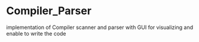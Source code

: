 # Compiler_Parser
implementation of Compiler scanner and parser with GUI for visualizing and enable to write the code
